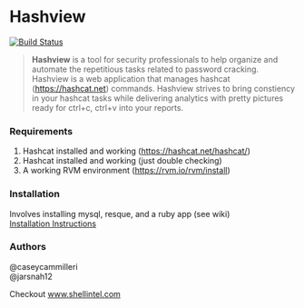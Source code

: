 # Hashview

[![Build Status](https://travis-ci.com/hashview/hashview.svg?token=Pu6CSkAzTNcHqXCP8iKM&branch=dev)](https://travis-ci.com/hashview/hashview)

>**Hashview** is a tool for security professionals to help organize and automate the repetitious tasks related to password cracking. Hashview is a web application that manages hashcat (https://hashcat.net) commands. Hashview strives to bring constiency in your hashcat tasks while delivering analytics with pretty pictures ready for ctrl+c, ctrl+v into your reports.

### Requirements
1. Hashcat installed and working (https://hashcat.net/hashcat/)  
2. Hashcat installed and working (just double checking)  
3. A working RVM environment (https://rvm.io/rvm/install)    

### Installation

Involves installing mysql, resque, and a ruby app (see wiki)  
[Installation Instructions](https://github.com/hashview/hashview/wiki/Install)

### Authors
@caseycammilleri  
@jarsnah12  

Checkout www.shellintel.com
